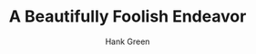 ---
title: A Beautifully Foolish Endeavor
author: Hank Green
img: https://i.gr-assets.com/images/S/compressed.photo.goodreads.com/books/1576697804l/49003616.jpg
link: https://www.goodreads.com/book/show/49003616-a-beautifully-foolish-endeavor?ac=1&from_search=true&qid=RAIrLXMgEg&rank=3
---
